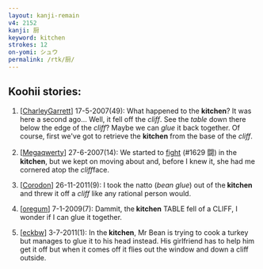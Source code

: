 ```yaml
---
layout: kanji-remain
v4: 2152
kanji: 厨
keyword: kitchen
strokes: 12
on-yomi: シュウ
permalink: /rtk/厨/
---
```


## Koohii stories: 

1) [<a href="http://kanji.koohii.com/profile/CharleyGarrett">CharleyGarrett</a>] 17-5-2007(49): What happened to the <strong>kitchen</strong>? It was here a second ago... Well, it fell off the <em>cliff</em>. See the <em>table</em> down there below the edge of the <em>cliff</em>? Maybe we can <em>glue</em> it back together. Of course, first we&#039;ve got to retrieve the <strong>kitchen</strong> from the base of the <em>cliff</em>.

2) [<a href="http://kanji.koohii.com/profile/Megaqwerty">Megaqwerty</a>] 27-6-2007(14): We started to <a href="../v4/1629.html">fight</a> (#1629 闘) in the<strong> kitchen</strong>, but we kept on moving about and, before I knew it, she had me cornered atop the <em>cliff</em>face.

3) [<a href="http://kanji.koohii.com/profile/Corodon">Corodon</a>] 26-11-2011(9): I took the natto (<em>bean glue</em>) out of the<strong> kitchen</strong> and threw it off a <em>cliff</em> like any rational person would.

4) [<a href="http://kanji.koohii.com/profile/oregum">oregum</a>] 7-1-2009(7): Dammit, the<strong> kitchen</strong> TABLE fell of a CLIFF, I wonder if I can glue it together.

5) [<a href="http://kanji.koohii.com/profile/eckbw">eckbw</a>] 3-7-2011(1): In the<strong> kitchen</strong>, Mr Bean is trying to cook a turkey but manages to glue it to his head instead. His girlfriend has to help him get it off but when it comes off it flies out the window and down a cliff outside.

